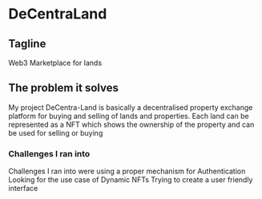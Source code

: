 # DeCentraLand

## Tagline
Web3 Marketplace for lands

## The problem it solves
My project DeCentra-Land is basically a decentralised property exchange platform for buying and selling of lands and properties.
Each land can be represented as a NFT which shows the ownership of the property and can be used for selling or buying 


### Challenges I ran into
Challenges I ran into were using a proper mechanism for Authentication
Looking for the use case of Dynamic NFTs
Trying to create a user friendly interface

